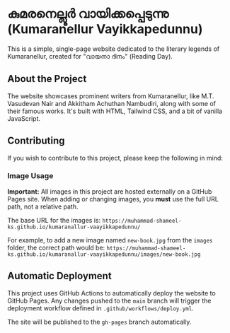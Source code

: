 # കുമരനെല്ലൂർ വായിക്കപ്പെടുന്നു (Kumaranellur Vayikkapedunnu)

This is a simple, single-page website dedicated to the literary legends of Kumaranellur, created for "വായനാ ദിനം" (Reading Day).

## About the Project

The website showcases prominent writers from Kumaranellur, like M.T. Vasudevan Nair and Akkitham Achuthan Nambudiri, along with some of their famous works. It's built with HTML, Tailwind CSS, and a bit of vanilla JavaScript.

## Contributing

If you wish to contribute to this project, please keep the following in mind:

### Image Usage

**Important:** All images in this project are hosted externally on a GitHub Pages site. When adding or changing images, you **must** use the full URL path, not a relative path.

The base URL for the images is: `https://muhammad-shameel-ks.github.io/kumaranallur-vaayikkapedunnu/`

For example, to add a new image named `new-book.jpg` from the `images` folder, the correct path would be:
`https://muhammad-shameel-ks.github.io/kumaranallur-vaayikkapedunnu/images/new-book.jpg`

## Automatic Deployment

This project uses GitHub Actions to automatically deploy the website to GitHub Pages. Any changes pushed to the `main` branch will trigger the deployment workflow defined in `.github/workflows/deploy.yml`.

The site will be published to the `gh-pages` branch automatically.
